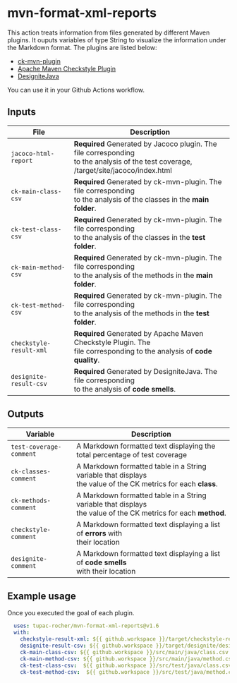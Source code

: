
# mvn-format-xml-reports

This action treats information from files generated by different Maven plugins. It ouputs variables of type String to visualize the information under the Markdown format.
The plugins are listed below:

- [ck-mvn-plugin](https://github.com/jazzmuesli/ck-mvn-plugin)
- [Apache Maven Checkstyle Plugin](https://maven.apache.org/plugins/maven-checkstyle-plugin/)
- [DesigniteJava](https://github.com/tushartushar/DesigniteJava)

You can use it in your Github Actions workflow.

## Inputs

| File                    | Description                                                    |
| ----------------------- | -------------------------------------------------------------- |
| `jacoco-html-report`    | **Required** Generated by Jacoco plugin. The file corresponding<br/> to the analysis of the test coverage, /target/site/jacoco/index.html
| `ck-main-class-csv`     | **Required** Generated by ck-mvn-plugin. The file corresponding<br/> to the analysis of the classes in the **main folder**. |
| `ck-test-class-csv`     | **Required** Generated by ck-mvn-plugin. The file corresponding<br/> to the analysis of the classes in the **test folder**. |
| `ck-main-method-csv`    | **Required** Generated by ck-mvn-plugin. The file corresponding<br/> to the analysis of the methods in the **main folder**. |
| `ck-test-method-csv`    | **Required** Generated by ck-mvn-plugin. The file corresponding<br/> to the analysis of the methods in the **test folder**. |
| `checkstyle-result-xml` | **Required** Generated by Apache Maven Checkstyle Plugin. The <br/>file corresponding to the analysis of **code quality**. |
| `designite-result-csv`  | **Required** Generated by DesigniteJava. The file corresponding<br/> to the analysis of **code smells**. |

## Outputs

| Variable                | Description                                                    |   
| ----------------------- | -------------------------------------------------------------- |
| `test-coverage-comment` | A Markdown formatted text displaying the total percentage of test coverage |
| `ck-classes-comment`    | A Markdown formatted table in a String variable that displays <br/>the value of the CK metrics for each **class**. |
| `ck-methods-comment`    | A Markdown formatted table in a String variable that displays <br/>the value of the CK metrics for each **method**. |
| `checkstyle-comment`    | A Markdown formatted text displaying a list of **errors** with<br/> their location |
| `designite-comment`     | A Markdown formatted text displaying a list of **code smells**<br/> with their location |

## Example usage

Once you executed the goal of each plugin.

```yaml
  uses: tupac-rocher/mvn-format-xml-reports@v1.6
  with:
    checkstyle-result-xml: ${{ github.workspace }}/target/checkstyle-result.xml
    designite-result-csv: ${{ github.workspace }}/target/designite/designCodeSmells.csv
    ck-main-class-csv: ${{ github.workspace }}/src/main/java/class.csv
    ck-main-method-csv: ${{ github.workspace }}/src/main/java/method.csv
    ck-test-class-csv:  ${{ github.workspace }}/src/test/java/class.csv
    ck-test-method-csv:  ${{ github.workspace }}/src/test/java/method.csv
```
